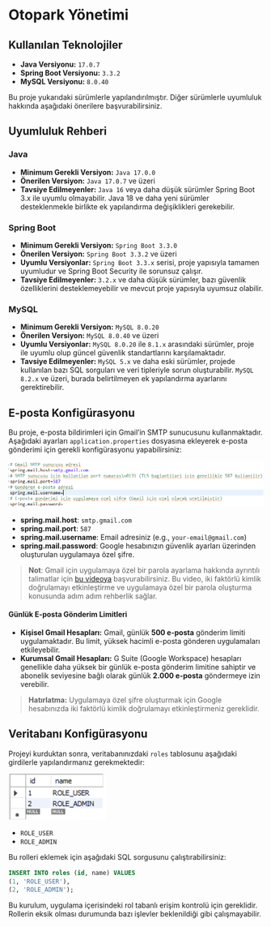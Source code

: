 # Otopark Yönetimi

## Kullanılan Teknolojiler
- **Java Versiyonu:** `17.0.7`
- **Spring Boot Versiyonu:** `3.3.2`
- **MySQL Versiyonu:** `8.0.40`

Bu proje yukarıdaki sürümlerle yapılandırılmıştır. Diğer sürümlerle uyumluluk hakkında aşağıdaki önerilere başvurabilirsiniz.

## Uyumluluk Rehberi

### Java
- **Minimum Gerekli Versiyon:** `Java 17.0.0`
- **Önerilen Versiyon:** `Java 17.0.7` ve üzeri
- **Tavsiye Edilmeyenler:** `Java 16` veya daha düşük sürümler Spring Boot 3.x ile uyumlu olmayabilir. Java 18 ve daha yeni sürümler desteklenmekle birlikte ek yapılandırma değişiklikleri gerekebilir.

### Spring Boot
- **Minimum Gerekli Versiyon:** `Spring Boot 3.3.0`
- **Önerilen Versiyon:** `Spring Boot 3.3.2` ve üzeri
- **Uyumlu Versiyonlar:** `Spring Boot 3.3.x` serisi, proje yapısıyla tamamen uyumludur ve Spring Boot Security ile sorunsuz çalışır.
- **Tavsiye Edilmeyenler:** `3.2.x` ve daha düşük sürümler, bazı güvenlik özelliklerini desteklemeyebilir ve mevcut proje yapısıyla uyumsuz olabilir.

### MySQL
- **Minimum Gerekli Versiyon:** `MySQL 8.0.20`
- **Önerilen Versiyon:** `MySQL 8.0.40` ve üzeri
- **Uyumlu Versiyonlar:** `MySQL 8.0.20` ile `8.1.x` arasındaki sürümler, proje ile uyumlu olup güncel güvenlik standartlarını karşılamaktadır.
- **Tavsiye Edilmeyenler:** `MySQL 5.x` ve daha eski sürümler, projede kullanılan bazı SQL sorguları ve veri tipleriyle sorun oluşturabilir. `MySQL 8.2.x` ve üzeri, burada belirtilmeyen ek yapılandırma ayarlarını gerektirebilir.

## E-posta Konfigürasyonu

Bu proje, e-posta bildirimleri için Gmail’in SMTP sunucusunu kullanmaktadır. Aşağıdaki ayarları `application.properties` dosyasına ekleyerek e-posta gönderimi için gerekli konfigürasyonu yapabilirsiniz:

![Email Configuration](application.password.png)

- **spring.mail.host**: `smtp.gmail.com`
- **spring.mail.port**: `587`
- **spring.mail.username**: Email adresiniz (e.g., `your-email@gmail.com`)
- **spring.mail.password**: Google hesabınızın güvenlik ayarları üzerinden oluşturulan uygulamaya özel şifre.

> **Not**: Gmail için uygulamaya özel bir parola ayarlama hakkında ayrıntılı talimatlar için [bu videoya](https://www.youtube.com/watch?v=3vINS4tzjIw&list=LL&index=2) başvurabilirsiniz. Bu video, iki faktörlü kimlik doğrulamayı etkinleştirme ve uygulamaya özel bir parola oluşturma konusunda adım adım rehberlik sağlar.

#### Günlük E-posta Gönderim Limitleri
- **Kişisel Gmail Hesapları:** Gmail, günlük **500 e-posta** gönderim limiti uygulamaktadır. Bu limit, yüksek hacimli e-posta gönderen uygulamaları etkileyebilir.
- **Kurumsal Gmail Hesapları:** G Suite (Google Workspace) hesapları genellikle daha yüksek bir günlük e-posta gönderim limitine sahiptir ve abonelik seviyesine bağlı olarak günlük **2.000 e-posta** göndermeye izin verebilir.

> **Hatırlatma:** Uygulamaya özel şifre oluşturmak için Google hesabınızda iki faktörlü kimlik doğrulamayı etkinleştirmeniz gereklidir.

## Veritabanı Konfigürasyonu

Projeyi kurduktan sonra, veritabanınızdaki `roles` tablosunu aşağıdaki girdilerle yapılandırmanız gerekmektedir:

![Roles Tablosu](roles.png)

- `ROLE_USER`
- `ROLE_ADMIN`

Bu rolleri eklemek için aşağıdaki SQL sorgusunu çalıştırabilirsiniz:

```sql
INSERT INTO roles (id, name) VALUES
(1, 'ROLE_USER'),
(2, 'ROLE_ADMIN');
```

Bu kurulum, uygulama içerisindeki rol tabanlı erişim kontrolü için gereklidir. Rollerin eksik olması durumunda bazı işlevler beklenildiği gibi çalışmayabilir.







